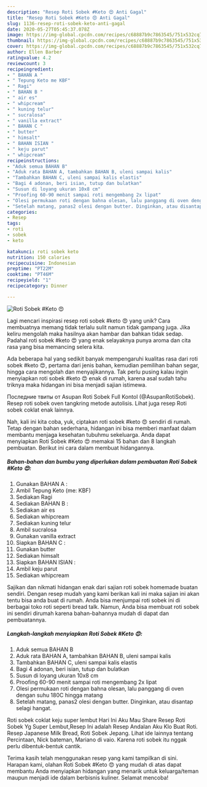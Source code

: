 ```yaml
---
description: "Resep Roti Sobek #Keto 😍 Anti Gagal"
title: "Resep Roti Sobek #Keto 😍 Anti Gagal"
slug: 1136-resep-roti-sobek-keto-anti-gagal
date: 2020-05-27T05:45:37.078Z
image: https://img-global.cpcdn.com/recipes/c68887b9c7863545/751x532cq70/roti-sobek-keto-😍-foto-resep-utama.jpg
thumbnail: https://img-global.cpcdn.com/recipes/c68887b9c7863545/751x532cq70/roti-sobek-keto-😍-foto-resep-utama.jpg
cover: https://img-global.cpcdn.com/recipes/c68887b9c7863545/751x532cq70/roti-sobek-keto-😍-foto-resep-utama.jpg
author: Ellen Barber
ratingvalue: 4.2
reviewcount: 3
recipeingredient:
- " BAHAN A "
- " Tepung Keto me KBF"
- " Ragi"
- " BAHAN B "
- " air es"
- " whipcream"
- " kuning telur"
- " sucralosa"
- " vanilla extract"
- " BAHAN C "
- " butter"
- " himsalt"
- " BAHAN ISIAN "
- " keju parut"
- " whipcream"
recipeinstructions:
- "Aduk semua BAHAN B"
- "Aduk rata BAHAN A, tambahkan BAHAN B, uleni sampai kalis"
- "Tambahkan BAHAN C, uleni sampai kalis elastis"
- "Bagi 4 adonan, beri isian, tutup dan bulatkan"
- "Susun di loyang ukuran 10x8 cm"
- "Proofing 60-90 menit sampai roti mengembang 2x lipat"
- "Olesi permukaan roti dengan bahna olesan, lalu panggang di oven dengan suhu 180C hingga matang"
- "Setelah matang, panas2 olesi dengan butter. Dinginkan, atau disantap selagi hangat."
categories:
- Resep
tags:
- roti
- sobek
- keto

katakunci: roti sobek keto 
nutrition: 150 calories
recipecuisine: Indonesian
preptime: "PT22M"
cooktime: "PT46M"
recipeyield: "1"
recipecategory: Dinner

---
```



![Roti Sobek #Keto 😍](https://img-global.cpcdn.com/recipes/c68887b9c7863545/751x532cq70/roti-sobek-keto-😍-foto-resep-utama.jpg)

Lagi mencari inspirasi resep roti sobek #keto 😍 yang unik? Cara membuatnya memang tidak terlalu sulit namun tidak gampang juga. Jika keliru mengolah maka hasilnya akan hambar dan bahkan tidak sedap. Padahal roti sobek #keto 😍 yang enak selayaknya punya aroma dan cita rasa yang bisa memancing selera kita.

Ada beberapa hal yang sedikit banyak mempengaruhi kualitas rasa dari roti sobek #keto 😍, pertama dari jenis bahan, kemudian pemilihan bahan segar, hingga cara mengolah dan menyajikannya. Tak perlu pusing kalau ingin menyiapkan roti sobek #keto 😍 enak di rumah, karena asal sudah tahu triknya maka hidangan ini bisa menjadi sajian istimewa.

Последние твиты от Asupan Roti Sobek Full Kontol (@AsupanRotiSobek). Resep roti sobek oven tangkring metode autolisis. Lihat juga resep Roti sobek coklat enak lainnya.


Nah, kali ini kita coba, yuk, ciptakan roti sobek #keto 😍 sendiri di rumah. Tetap dengan bahan sederhana, hidangan ini bisa memberi manfaat dalam membantu menjaga kesehatan tubuhmu sekeluarga. Anda dapat menyiapkan Roti Sobek #Keto 😍 memakai 15 bahan dan 8 langkah pembuatan. Berikut ini cara dalam membuat hidangannya.

<!--inarticleads1-->

##### Bahan-bahan dan bumbu yang diperlukan dalam pembuatan Roti Sobek #Keto 😍:

1. Gunakan  BAHAN A :
1. Ambil  Tepung Keto (me: KBF)
1. Sediakan  Ragi
1. Sediakan  BAHAN B :
1. Sediakan  air es
1. Sediakan  whipcream
1. Sediakan  kuning telur
1. Ambil  sucralosa
1. Gunakan  vanilla extract
1. Siapkan  BAHAN C :
1. Gunakan  butter
1. Sediakan  himsalt
1. Siapkan  BAHAN ISIAN :
1. Ambil  keju parut
1. Sediakan  whipcream


Sajikan dan nikmati hidangan enak dari sajian roti sobek homemade buatan sendiri. Dengan resep mudah yang kami berikan kali ini maka sajian ini akan tentu bisa anda buat di rumah. Anda bisa menjumpai roti sobek ini di berbagai toko roti seperti bread talk. Namun, Anda bisa membuat roti sobek ini sendiri dirumah karena bahan-bahannya mudah di dapat dan pembuatannya. 

<!--inarticleads2-->

##### Langkah-langkah menyiapkan Roti Sobek #Keto 😍:

1. Aduk semua BAHAN B
1. Aduk rata BAHAN A, tambahkan BAHAN B, uleni sampai kalis
1. Tambahkan BAHAN C, uleni sampai kalis elastis
1. Bagi 4 adonan, beri isian, tutup dan bulatkan
1. Susun di loyang ukuran 10x8 cm
1. Proofing 60-90 menit sampai roti mengembang 2x lipat
1. Olesi permukaan roti dengan bahna olesan, lalu panggang di oven dengan suhu 180C hingga matang
1. Setelah matang, panas2 olesi dengan butter. Dinginkan, atau disantap selagi hangat.


Roti sobek coklat keju super lembut Hari Ini Aku Mau Share Resep Roti Sobek Yg Super Lembut,Resep Ini adalah Resep Andalan Aku Klo Buat Roti. Resep Japanese Milk Bread, Roti Sobek Jepang. Lihat ide lainnya tentang Percintaan, Nick bateman, Mariano di vaio. Karena roti sobek itu nggak perlu dibentuk-bentuk cantik. 

Terima kasih telah menggunakan resep yang kami tampilkan di sini. Harapan kami, olahan Roti Sobek #Keto 😍 yang mudah di atas dapat membantu Anda menyiapkan hidangan yang menarik untuk keluarga/teman maupun menjadi ide dalam berbisnis kuliner. Selamat mencoba!

